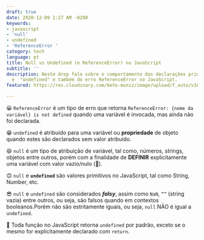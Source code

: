 ```yaml
---
draft: true
date: 2020-12-09 1:27 AM -0200
keywords:
- javascript
- 'null'
- undefined
- 'ReferenceError '
category: tech
language: pt
title: Null vs Undefined (e ReferenceError) no JavaScript
subtitle: ''
description: Neste drop falo sobre o comportamento das declarações primitivas "null"
  e  "undefined" e também do erro ReferenceError no JavaScript.
featured: https://res.cloudinary.com/beto-muniz/image/upload/f_auto/v1605238826/Titulo_m6afut.jpg

---
```

😀 `ReferenceError` é um tipo de erro que retorna `ReferenceError: {nome da variável} is not defined` quando uma variável é invocada, mas ainda não foi declarada.

😁 `undefined` é atribuído para uma variável ou **propriedade** de objeto quando estes são declarados sem valor atribuído.

😆 `null` é um tipo de atribuição de variável, tal como, números, strings, objetos entre outros, porém com a finalidade de **DEFINIR** explicitamente uma variável com valor vazio/nulo (🤦‍).

😊 `null` e **`undefined`** são valores primitivos no JavaScript, tal como String, Number, etc.

😎 `null` e `undefined` são considerados **_falsy_**, assim como `NaN`, `“”` (string vazia) entre outros, ou seja, são falsos quando em contextos booleanos.Porém não são estritamente iguais, ou seja, `null` NÃO é igual a `undefined`.

🤩 Toda função no JavaScript retorna `undefined` por padrão, exceto se o mesmo for explicitamente declarado com `return`.